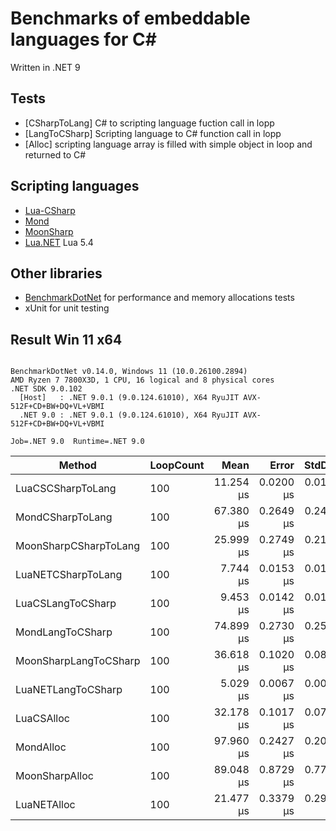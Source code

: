 # Benchmarks of embeddable languages for C#

Written in .NET 9

## Tests
- [CSharpToLang] C# to scripting language fuction call in lopp
- [LangToCSharp] Scripting language to C# function call in lopp
- [Alloc] scripting language array is filled with simple object in loop and returned to C#

## Scripting languages
- [Lua-CSharp](https://github.com/AnnulusGames/Lua-CSharp)
- [Mond](https://github.com/Rohansi/Mond)
- [MoonSharp](https://github.com/moonsharp-devs/moonsharp)
- [Lua.NET](https://github.com/tilkinsc/Lua.NET) Lua 5.4

## Other libraries 
- [BenchmarkDotNet](https://github.com/dotnet/BenchmarkDotNet) for performance and memory allocations tests 
- xUnit for unit testing

## Result Win 11 x64
```

BenchmarkDotNet v0.14.0, Windows 11 (10.0.26100.2894)
AMD Ryzen 7 7800X3D, 1 CPU, 16 logical and 8 physical cores
.NET SDK 9.0.102
  [Host]   : .NET 9.0.1 (9.0.124.61010), X64 RyuJIT AVX-512F+CD+BW+DQ+VL+VBMI
  .NET 9.0 : .NET 9.0.1 (9.0.124.61010), X64 RyuJIT AVX-512F+CD+BW+DQ+VL+VBMI

Job=.NET 9.0  Runtime=.NET 9.0  

```
| Method                | LoopCount | Mean      | Error     | StdDev    | Gen0   | Gen1   | Allocated |
|---------------------- |---------- |----------:|----------:|----------:|-------:|-------:|----------:|
| LuaCSCSharpToLang     | 100       | 11.254 μs | 0.0200 μs | 0.0177 μs | 0.2136 |      - |   11112 B |
| MondCSharpToLang      | 100       | 67.380 μs | 0.2649 μs | 0.2477 μs | 5.2490 | 0.6104 |  266704 B |
| MoonSharpCSharpToLang | 100       | 25.999 μs | 0.2749 μs | 0.2146 μs | 1.4648 | 0.4883 |   74968 B |
| LuaNETCSharpToLang    | 100       |  7.744 μs | 0.0153 μs | 0.0143 μs |      - |      - |         - |
| LuaCSLangToCSharp     | 100       |  9.453 μs | 0.0142 μs | 0.0133 μs | 0.0305 |      - |    1896 B |
| MondLangToCSharp      | 100       | 74.899 μs | 0.2730 μs | 0.2554 μs | 5.4932 | 0.6104 |  277904 B |
| MoonSharpLangToCSharp | 100       | 36.618 μs | 0.1020 μs | 0.0852 μs | 1.5869 | 0.5493 |   80840 B |
| LuaNETLangToCSharp    | 100       |  5.029 μs | 0.0067 μs | 0.0060 μs |      - |      - |         - |
| LuaCSAlloc            | 100       | 32.178 μs | 0.1017 μs | 0.0794 μs | 1.5869 | 0.6714 |   82208 B |
| MondAlloc             | 100       | 97.960 μs | 0.2427 μs | 0.2027 μs | 7.0801 | 1.5869 |  360976 B |
| MoonSharpAlloc        | 100       | 89.048 μs | 0.8729 μs | 0.7738 μs | 3.2959 | 0.9766 |  167864 B |
| LuaNETAlloc           | 100       | 21.477 μs | 0.3379 μs | 0.2996 μs |      - |      - |      56 B |
